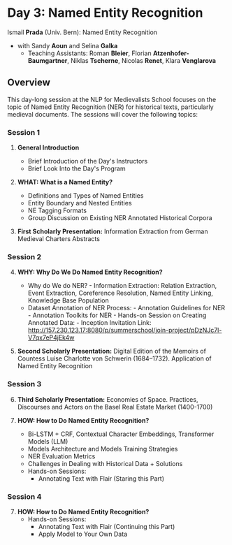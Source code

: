 # Day 3: Named Entity Recognition

Ismail **Prada** (Univ. Bern): Named Entity Recognition
- with Sandy **Aoun** and Selina **Galka**
  - Teaching Assistants: Roman **Bleier**, Florian **Atzenhofer-Baumgartner**, Niklas **Tscherne**, Nicolas **Renet**, Klara **Venglarova**

## Overview

This day-long session at the NLP for Medievalists School focuses on the topic of Named Entity Recognition (NER) for historical texts, particularly medieval documents. The sessions will cover the following topics:

### Session 1

1. **General Introduction**
   - Brief Introduction of the Day's Instructors
   - Brief Look Into the Day's Program

2. **WHAT: What is a Named Entity?**
   - Definitions and Types of Named Entities
   - Entity Boundary and Nested Entities
   - NE Tagging Formats
   - Group Discussion on Existing NER Annotated Historical Corpora

3. **First Scholarly Presentation:** Information Extraction from German Medieval Charters Abstracts

### Session 2
   
4. **WHY: Why Do We Do Named Entity Recognition?**
   - Why do We do NER? - Information Extraction: Relation Extraction, Event Extraction, Coreference Resolution, Named Entity Linking, Knowledge Base Population
   - Dataset Annotation of NER Process:
         - Annotation Guidelines for NER
         - Annotation Toolkits for NER
         - Hands-on Session on Creating Annotated Data:
               - Inception Invitation Link: http://157.230.123.17:8080/p/summerschool/join-project/pDzNJc7l-V7qx7eP4jEk4w

5. **Second Scholarly Presentation:** Digital Edition of the Memoirs of Countess Luise Charlotte von Schwerin (1684–1732). Application of Named Entity Recognition

### Session 3
   
6. **Third Scholarly Presentation:** Economies of Space. Practices, Discourses and Actors on the Basel Real Estate Market (1400-1700) 

7. **HOW: How to Do Named Entity Recognition?**
   - Bi-LSTM + CRF, Contextual Character Embeddings, Transformer Models (LLM)
   - Models Architecture and Models Training Strategies
   - NER Evaluation Metrics
   - Challenges in Dealing with Historical Data + Solutions
   - Hands-on Sessions:
       - Annotating Text with Flair (Staring this Part)

### Session 4

7. **HOW: How to Do Named Entity Recognition?**
   - Hands-on Sessions:
       - Annotating Text with Flair (Continuing this Part)
       - Apply Model to Your Own Data
         
